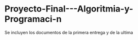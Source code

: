 # Proyecto-Final---Algoritmia-y-Programaci-n
Se incluyen los documentos de la primera entrega y de la ultima
